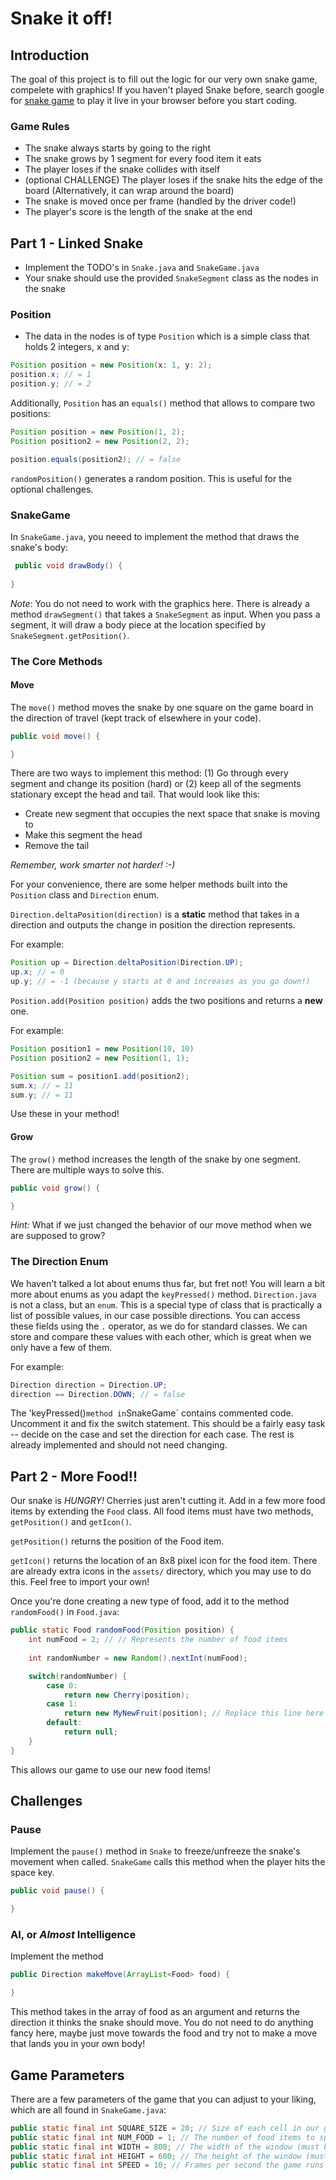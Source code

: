 # Snake it off!

## Introduction

The goal of this project is to fill out the logic for our very own snake game, compelete with graphics! 
If you haven't played Snake before, search google for [snake game](https://google.com/search?q=snake+game) to play it live in your browser before you start coding.

### Game Rules

- The snake always starts by going to the right
- The snake grows by 1 segment for every food item it eats
- The player loses if the snake collides with itself
- (optional CHALLENGE) The player loses if the snake hits the edge of the board (Alternatively, it can wrap around the board)
- The snake is moved once per frame (handled by the driver code!)
- The player's score is the length of the snake at the end

## Part 1 - Linked Snake

- Implement the TODO's in `Snake.java` and `SnakeGame.java`
- Your snake should use the provided `SnakeSegment` class as the nodes in the snake

### Position 
- The data in the nodes is of type `Position` which is a simple class that holds 2 integers, x and y:

```java
Position position = new Position(x: 1, y: 2);
position.x; // = 1
position.y; // = 2
```

Additionally, `Position` has an `equals()` method that allows to compare two positions:

```java
Position position = new Position(1, 2);
Position position2 = new Position(2, 2);

position.equals(position2); // = false
```

`randomPosition()` generates a random position. This is useful for the optional challenges.

### SnakeGame
In `SnakeGame.java`, you neeed to implement the method that draws the snake's body:

```java
 public void drawBody() {
    
}
```

*Note*: You do not need to work with the graphics here. There is already a method `drawSegment()` that takes a `SnakeSegment` as input. When you pass a segment, it will draw a body piece at the location specified by `SnakeSegment.getPosition()`.

### The Core Methods

#### Move

The `move()` method moves the snake by one square on the game board in the direction of travel (kept track of elsewhere in your code). 

```java
public void move() {

}
```
There are two ways to implement this method: (1) Go through every segment and change its position (hard) or (2) keep all of the segments stationary except the head and tail. That would look like this:

- Create new segment that occupies the next space that snake is moving to
- Make this segment the head
- Remove the tail

*Remember, work smarter not harder! :-)*

For your convenience, there are some helper methods built into the `Position` class and `Direction` enum. 

`Direction.deltaPosition(direction)` is a **static** method that takes in a direction and outputs the change in position the direction represents. 

For example:
```java
Position up = Direction.deltaPosition(Direction.UP);
up.x; // = 0
up.y; // = -1 (because y starts at 0 and increases as you go down!)
```

`Position.add(Position position)` adds the two positions and returns a **new** one.  

For example:
```java
Position position1 = new Position(10, 10)
Position position2 = new Position(1, 1);

Position sum = position1.add(position2);
sum.x; // = 11
sum.y; // = 11
```

Use these in your method!

#### Grow

The `grow()` method increases the length of the snake by one segment. 
There are multiple ways to solve this. 

```java
public void grow() {

}
```
*Hint:* What if we just changed the behavior of our move method when we are supposed to grow?

### The Direction Enum

We haven't talked a lot about enums thus far, but fret not! You will learn a bit more about enums as you adapt the `keyPressed()` method.
`Direction.java` is not a class, but an `enum`. This is a special type of class that is practically a list of possible values, in our case possible directions. 
You can access these fields using the `.` operator, as we do for standard classes. We can store and compare these values with each other, which is great when we only have a few of them.

For example:
```java
Direction direction = Direction.UP;
direction == Direction.DOWN; // = false
```

The 'keyPressed()` method in `SnakeGame` contains commented code. Uncomment it and fix the switch statement.
This should be a fairly easy task -- decide on the case and set the direction for each case. The rest is already implemented and should not need changing.


## Part 2 - More Food!!

Our snake is *HUNGRY!* Cherries just aren't cutting it. Add in a few more food items by extending the `Food` class.
All food items must have two methods, `getPosition()` and `getIcon()`.

`getPosition()` returns the position of the Food item.

`getIcon()` returns the location of an 8x8 pixel icon for the food item. There are already extra icons in the `assets/` directory, which you may use to do this. Feel free to import your own!

Once you're done creating a new type of food, add it to the method `randomFood()` in `Food.java`:

```java
public static Food randomFood(Position position) {
    int numFood = 2; // // Represents the number of food items
    
    int randomNumber = new Random().nextInt(numFood);

    switch(randomNumber) {
        case 0:
            return new Cherry(position);
        case 1:
            return new MyNewFruit(position); // Replace this line here with your new food!
        default:
            return null;
    }
}
```

This allows our game to use our new food items!

## Challenges

### Pause

Implement the `pause()` method in `Snake` to freeze/unfreeze the snake's movement when called. 
`SnakeGame` calls this method when the player hits the space key.

```java
public void pause() {

}
```

### AI, or *Almost* Intelligence

Implement the method

```java
public Direction makeMove(ArrayList<Food> food) {

}
```

This method takes in the array of food as an argument and returns the direction it thinks the snake should move. You do not need to do anything fancy here, maybe just move towards the food and try not to make a move that lands you in your own body!

## Game Parameters

There are a few parameters of the game that you can adjust to your liking, which are all found in `SnakeGame.java`:

```java
public static final int SQUARE_SIZE = 20; // Size of each cell in our game
public static final int NUM_FOOD = 1; // The number of food items to spawn
public static final int WIDTH = 800; // The width of the window (must be a multiple of SQUARE_SIZE)
public static final int HEIGHT = 600; // The height of the window (must be a multiple of SQUARE_SIZE)
public static final int SPEED = 10; // Frames per second the game runs at
```

